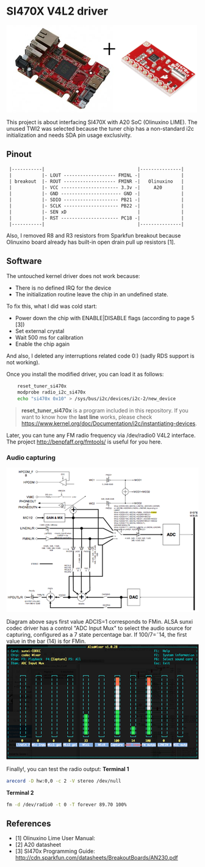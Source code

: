 # SI470X V4L2 driver
![Project](https://github.com/astroza/si470x/blob/master/doc/project.png)

This project is about interfacing SI470X with A20 SoC (Olinuxino LIME). The unused TWI2 was selected because the tuner chip has a non-standard i2c initialization and needs SDA pin usage exclusivity.

## Pinout

```
 |-----------|                                  |---------------|
 |           |- LOUT ------------------- FMINL -|               |
 | breakout  |- ROUT ------------------- FMINR -|   Olinuxino   |
 |           |- VCC --------------------- 3.3v -|     A20       |
 |           |- GND ---------------------- GND -|               |
 |           |- SDIO -------------------- PB21 -|               |
 |           |- SCLK -------------------- PB22 -|               |
 |           |- SEN xD                          |               |
 |           |- RST --------------------- PC18 -|               |
 |-----------|                                  |---------------|
```
Also, I removed R8 and R3 resistors from Sparkfun breakout because Olinuxino board already has built-in open drain pull up resistors [1].

## Software
The untouched kernel driver does not work because:
* There is no defined IRQ for the device
* The initialization routine leave the chip in an undefined state.

To fix this, what I did was cold start:
* Power down the chip with ENABLE|DISABLE flags (according to page 5 [3])
* Set external crystal
* Wait 500 ms for calibration
* Enable the chip again

And also, I deleted any interruptions related code 0:) (sadly RDS support is not working).

Once you install the modified driver, you can load it as follows:
```bash
	reset_tuner_si470x
	modprobe radio_i2c_si470x
	echo "si470x 0x10" > /sys/bus/i2c/devices/i2c-2/new_device
```
> **reset_tuner_si470x** is a program included in this repository. If you want to know how the **last line** works, please check https://www.kernel.org/doc/Documentation/i2c/instantiating-devices.

Later, you can tune any FM radio frequency via /dev/radio0 V4L2 interface. The project http://benpfaff.org/fmtools/ is useful for you here.

### Audio capturing
![sunxi codec](https://github.com/astroza/si470x/blob/master/doc/codec.png)

Diagram above says first value ADCIS=1 corresponds to FMin. ALSA sunxi codec driver has a control "ADC Input Mux" to select the audio source for capturing, configured as a 7 state percentage bar. If 100/7=˜14, the first value in the bar (14) is for FMin.
![sunxi codec](https://github.com/astroza/si470x/blob/master/doc/alsa.png)

Finally!, you can test the radio output:
**Terminal 1**
```bash
arecord -D hw:0,0 -c 2 -V stereo /dev/null
```
**Terminal 2**
```bash
fm -d /dev/radio0 -t 0 -T forever 89.70 100%
```
## References
- [1] Olinuxino Lime User Manual:
- [2] A20 datasheet
- [3] SI470x Programming Guide: http://cdn.sparkfun.com/datasheets/BreakoutBoards/AN230.pdf
